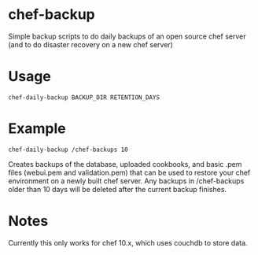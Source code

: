 chef-backup
===========

Simple backup scripts to do daily backups of an open source chef server (and to do disaster recovery on a new chef server)

Usage
=====

	chef-daily-backup BACKUP_DIR RETENTION_DAYS

Example
=======

	chef-daily-backup /chef-backups 10

Creates backups of the database, uploaded cookbooks, and basic .pem files (webui.pem and validation.pem) that can be used to restore your chef environment on a newly built chef server. Any backups in /chef-backups older than 10 days will be deleted after the current backup finishes.

Notes
=====

Currently this only works for chef 10.x, which uses couchdb to store data.